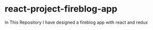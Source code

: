 # react-project-fireblog-app
In This Repository I have designed a fireblog app with react and redux
